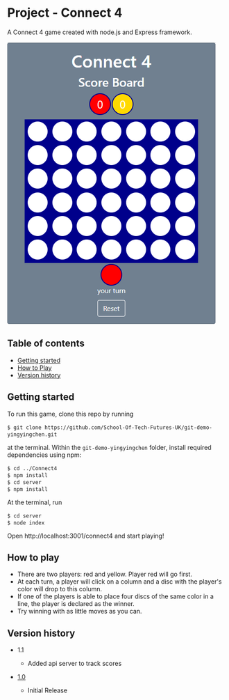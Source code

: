 # Project - Connect 4

A Connect 4 game created with node.js and Express framework.

![](img.png)

## Table of contents
* [Getting started](#getting-started)
* [How to Play](#how-to-play)
* [Version history](#version-history)
	
## Getting started
To run this game, clone this repo by running

```
$ git clone https://github.com/School-Of-Tech-Futures-UK/git-demo-yingyingchen.git
``` 

at the terminal. Within the `git-demo-yingyingchen` folder, install required dependencies using npm:

```
$ cd ../Connect4
$ npm install
$ cd server
$ npm install
```

At the terminal, run

```
$ cd server
$ node index
```

Open http://localhost:3001/connect4 and start playing!


## How to play

* There are two players: red and yellow. Player red will go first.
* At each turn, a player will click on a column and a disc with the player's color will drop to this column. 
* If one of the players is able to place four discs of the same color in a line, the player is declared as the winner. 
* Try winning with as little moves as you can.

## Version history

* 1.1

    * Added api server to track scores
* [1.0](http://github.com/School-Of-Tech-Futures-UK/git-demo-yingyingchen/tree/368a5626464dbae863679d9828eb5b24c0ffd5d3)

    * Initial Release
